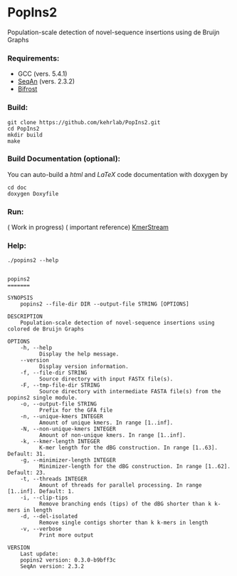 # PopIns2
Population-scale detection of novel-sequence insertions using de Bruijn Graphs

### Requirements:

- GCC (vers. 5.4.1)
- [SeqAn](https://www.seqan.de/) (vers. 2.3.2)
- [Bifrost](https://github.com/pmelsted/bfgraph)

### Build:

```
git clone https://github.com/kehrlab/PopIns2.git
cd PopIns2
mkdir build
make
```

### Build Documentation (optional):

You can auto-build a _html_ and _LaTeX_ code documentation with doxygen by
```
cd doc
doxygen Doxyfile
```

### Run:
( Work in progress)
( important reference) [KmerStream](https://github.com/pmelsted/KmerStream)

### Help:

```
./popins2 --help


popins2
=======

SYNOPSIS
    popins2 --file-dir DIR --output-file STRING [OPTIONS] 

DESCRIPTION
    Population-scale detection of novel-sequence insertions using colored de Bruijn Graphs

OPTIONS
    -h, --help
          Display the help message.
    --version
          Display version information.
    -f, --file-dir STRING
          Source directory with input FASTX file(s).
    -F, --tmp-file-dir STRING
          Source directory with intermediate FASTA file(s) from the popins2 single module.
    -o, --output-file STRING
          Prefix for the GFA file
    -n, --unique-kmers INTEGER
          Amount of unique kmers. In range [1..inf].
    -N, --non-unique-kmers INTEGER
          Amount of non-unique kmers. In range [1..inf].
    -k, --kmer-length INTEGER
          K-mer length for the dBG construction. In range [1..63]. Default: 31.
    -g, --minimizer-length INTEGER
          Minimizer-length for the dBG construction. In range [1..62]. Default: 23.
    -t, --threads INTEGER
          Amount of threads for parallel processing. In range [1..inf]. Default: 1.
    -i, --clip-tips
          Remove branching ends (tips) of the dBG shorter than k k-mers in length
    -d, --del-isolated
          Remove single contigs shorter than k k-mers in length
    -v, --verbose
          Print more output

VERSION
    Last update: 
    popins2 version: 0.3.0-b9bff3c
    SeqAn version: 2.3.2

